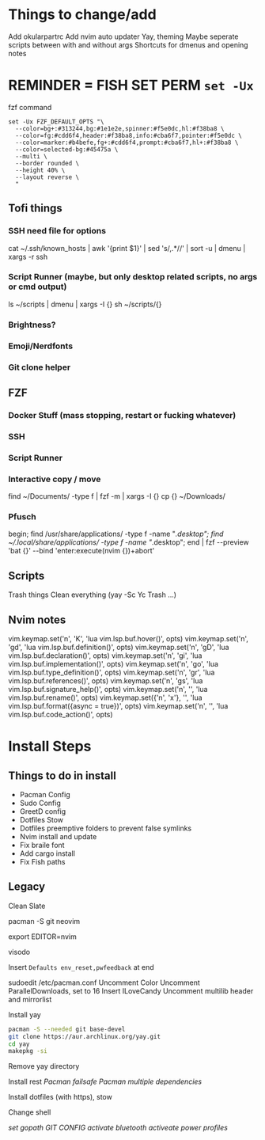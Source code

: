 # Things to change/add
Add okularpartrc
Add nvim auto updater
Yay, theming
Maybe seperate scripts between with and without args 
Shortcuts for dmenus and opening notes

# REMINDER = FISH SET PERM `set -Ux`
fzf command
```fish
set -Ux FZF_DEFAULT_OPTS "\
  --color=bg+:#313244,bg:#1e1e2e,spinner:#f5e0dc,hl:#f38ba8 \
  --color=fg:#cdd6f4,header:#f38ba8,info:#cba6f7,pointer:#f5e0dc \
  --color=marker:#b4befe,fg+:#cdd6f4,prompt:#cba6f7,hl+:#f38ba8 \
  --color=selected-bg:#45475a \
  --multi \
  --border rounded \
  --height 40% \
  --layout reverse \
  "
```

## Tofi things
### SSH need file for options
cat ~/.ssh/known_hosts | awk '{print $1}' | sed 's/,.*//' | sort -u | dmenu | xargs -r ssh
### Script Runner (maybe, but only desktop related scripts, no args or cmd output)
ls ~/scripts | dmenu | xargs -I {} sh ~/scripts/{}
### Brightness?
### Emoji/Nerdfonts
### Git clone helper

## FZF
### Docker Stuff (mass stopping, restart or fucking whatever)
### SSH
### Script Runner
### Interactive copy / move
find ~/Documents/ -type f | fzf -m | xargs -I {} cp {} ~/Downloads/

### Pfusch
begin; find /usr/share/applications/ -type f -name "*.desktop"; find ~/.local/share/applications/ -type f -name "*.desktop"; end | fzf  --preview 'bat {}' --bind 'enter:execute(nvim {})+abort'

## Scripts
Trash things
Clean everything (yay -Sc Yc Trash ...)

## Nvim notes
vim.keymap.set('n', 'K', '<cmd>lua vim.lsp.buf.hover()<cr>', opts)
vim.keymap.set('n', 'gd', '<cmd>lua vim.lsp.buf.definition()<cr>', opts)
vim.keymap.set('n', 'gD', '<cmd>lua vim.lsp.buf.declaration()<cr>', opts)
vim.keymap.set('n', 'gi', '<cmd>lua vim.lsp.buf.implementation()<cr>', opts)
vim.keymap.set('n', 'go', '<cmd>lua vim.lsp.buf.type_definition()<cr>', opts)
vim.keymap.set('n', 'gr', '<cmd>lua vim.lsp.buf.references()<cr>', opts)
vim.keymap.set('n', 'gs', '<cmd>lua vim.lsp.buf.signature_help()<cr>', opts)
vim.keymap.set('n', '<F2>', '<cmd>lua vim.lsp.buf.rename()<cr>', opts)
vim.keymap.set({'n', 'x'}, '<F3>', '<cmd>lua vim.lsp.buf.format({async = true})<cr>', opts)
vim.keymap.set('n', '<F4>', '<cmd>lua vim.lsp.buf.code_action()<cr>', opts)

# Install Steps

## Things to do in install 
- Pacman Config 
- Sudo Config 
- GreetD config 
- Dotfiles Stow 
- Dotfiles preemptive folders to prevent false symlinks 
- Nvim install and update
- Fix braile font
- Add cargo install 
- Fix Fish paths

## Legacy

Clean Slate

pacman -S git neovim

export EDITOR=nvim 

visodo

Insert `Defaults env_reset,pwfeedback` at end

sudoedit /etc/pacman.conf 
Uncomment Color
Uncomment ParallelDownloads, set to 16
Insert ILoveCandy
Uncomment multilib header and mirrorlist


Install yay
```bash
pacman -S --needed git base-devel
git clone https://aur.archlinux.org/yay.git
cd yay
makepkg -si
```
Remove yay directory

Install rest
*Pacman failsafe*
*Pacman multiple dependencies*

Install dotfiles (with https), stow

Change shell

*set gopath*
*GIT CONFIG*
*activate bluetooth*
*activeate power profiles*
